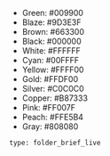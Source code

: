 * Green: #009900
* Blaze: #​9D3E3F
* Brown: #663300
* Black: #000000
* White: #​FFFFFF
* Cyan: #​00FFFF
* Yellow: #​FFFF00
* Gold: #​FFDF00
* Silver: #​C0C0C0
* Copper: #​B87333
* Pink: #​FF007F
* Peach: #​FFE5B4
* Gray: #808080
 
```ccard
type: folder_brief_live
```
 
